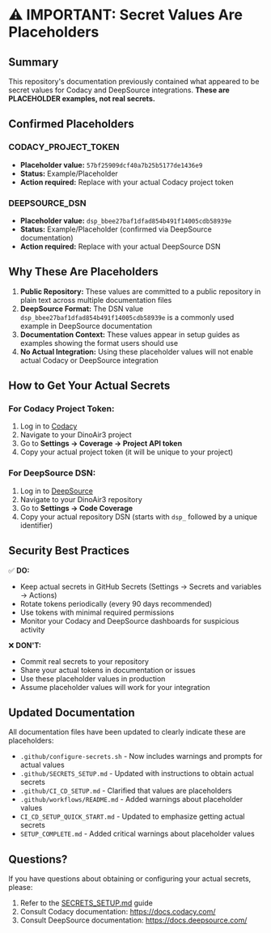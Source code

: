 # ⚠️ IMPORTANT: Secret Values Are Placeholders

## Summary

This repository's documentation previously contained what appeared to be secret values for Codacy and DeepSource integrations. **These are PLACEHOLDER examples, not real secrets.**

## Confirmed Placeholders

### CODACY_PROJECT_TOKEN
- **Placeholder value:** `57bf25909dcf40a7b25b5177de1436e9`
- **Status:** Example/Placeholder
- **Action required:** Replace with your actual Codacy project token

### DEEPSOURCE_DSN
- **Placeholder value:** `dsp_bbee27baf1dfad854b491f14005cdb58939e`
- **Status:** Example/Placeholder (confirmed via DeepSource documentation)
- **Action required:** Replace with your actual DeepSource DSN

## Why These Are Placeholders

1. **Public Repository:** These values are committed to a public repository in plain text across multiple documentation files
2. **DeepSource Format:** The DSN value `dsp_bbee27baf1dfad854b491f14005cdb58939e` is a commonly used example in DeepSource documentation
3. **Documentation Context:** These values appear in setup guides as examples showing the format users should use
4. **No Actual Integration:** Using these placeholder values will not enable actual Codacy or DeepSource integration

## How to Get Your Actual Secrets

### For Codacy Project Token:
1. Log in to [Codacy](https://app.codacy.com)
2. Navigate to your DinoAir3 project
3. Go to **Settings → Coverage → Project API token**
4. Copy your actual project token (it will be unique to your project)

### For DeepSource DSN:
1. Log in to [DeepSource](https://deepsource.io)
2. Navigate to your DinoAir3 repository
3. Go to **Settings → Code Coverage**
4. Copy your actual repository DSN (starts with `dsp_` followed by a unique identifier)

## Security Best Practices

✅ **DO:**
- Keep actual secrets in GitHub Secrets (Settings → Secrets and variables → Actions)
- Rotate tokens periodically (every 90 days recommended)
- Use tokens with minimal required permissions
- Monitor your Codacy and DeepSource dashboards for suspicious activity

❌ **DON'T:**
- Commit real secrets to your repository
- Share your actual tokens in documentation or issues
- Use these placeholder values in production
- Assume placeholder values will work for your integration

## Updated Documentation

All documentation files have been updated to clearly indicate these are placeholders:
- `.github/configure-secrets.sh` - Now includes warnings and prompts for actual values
- `.github/SECRETS_SETUP.md` - Updated with instructions to obtain actual secrets
- `.github/CI_CD_SETUP.md` - Clarified that values are placeholders
- `.github/workflows/README.md` - Added warnings about placeholder values
- `CI_CD_SETUP_QUICK_START.md` - Updated to emphasize getting actual secrets
- `SETUP_COMPLETE.md` - Added critical warnings about placeholder values

## Questions?

If you have questions about obtaining or configuring your actual secrets, please:
1. Refer to the [SECRETS_SETUP.md](.github/SECRETS_SETUP.md) guide
2. Consult Codacy documentation: https://docs.codacy.com/
3. Consult DeepSource documentation: https://docs.deepsource.com/
